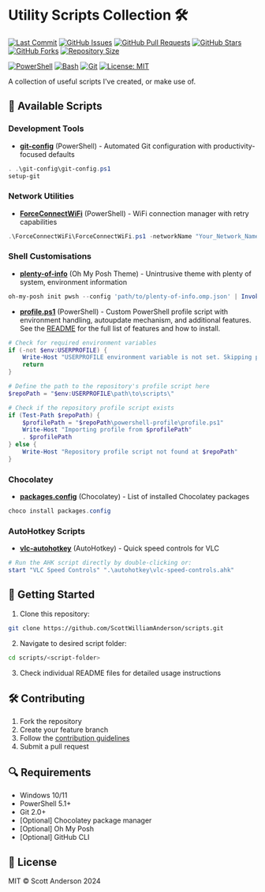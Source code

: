 # Utility Scripts Collection 🛠️

[![Last Commit](https://img.shields.io/github/last-commit/ScottWilliamAnderson/scripts)](https://github.com/ScottWilliamAnderson/scripts)
[![GitHub Issues](https://img.shields.io/github/issues/ScottWilliamAnderson/scripts)](https://github.com/ScottWilliamAnderson/scripts)
[![GitHub Pull Requests](https://img.shields.io/github/issues-pr/ScottWilliamAnderson/scripts)](https://github.com/ScottWilliamAnderson/scripts)
[![GitHub Stars](https://img.shields.io/github/stars/ScottWilliamAnderson/scripts)](https://github.com/ScottWilliamAnderson/scripts)
[![GitHub Forks](https://img.shields.io/github/forks/ScottWilliamAnderson/scripts)](https://github.com/ScottWilliamAnderson/scripts)
[![Repository Size](https://img.shields.io/github/repo-size/ScottWilliamAnderson/scripts)](https://github.com/ScottWilliamAnderson/scripts)

[![PowerShell](https://img.shields.io/badge/PowerShell-5.1+-blue.svg)](https://github.com/PowerShell/PowerShell)
[![Bash](https://img.shields.io/badge/Bash-4.0+-orange.svg)](https://www.gnu.org/software/bash/)
[![Git](https://img.shields.io/badge/Git-2.0+-green.svg)](https://git-scm.com/)
[![License: MIT](https://img.shields.io/badge/License-MIT-yellow.svg)](https://opensource.org/licenses/MIT)

A collection of useful scripts I've created, or make use of.

## 📂 Available Scripts

### Development Tools
- [**git-config**](git-config/README.md) (PowerShell) - Automated Git configuration with productivity-focused defaults

```powershell
. .\git-config\git-config.ps1
setup-git
```

### Network Utilities
- [**ForceConnectWiFi**](ForceConnectWifi/README.md) (PowerShell) - WiFi connection manager with retry capabilities
```powershell
.\ForceConnectWiFi\ForceConnectWiFi.ps1 -networkName "Your_Network_Name" -maxRetries 5 -retryIntervalSeconds 10
```

### Shell Customisations
- [**plenty-of-info**](oh-my-posh/README.md) (Oh My Posh Theme) - Unintrusive theme with plenty of system, environment information
```powershell
oh-my-posh init pwsh --config 'path/to/plenty-of-info.omp.json' | Invoke-Expression
```

- [**profile.ps1**](powershell-profile/README.md) (PowerShell) - Custom PowerShell profile script with environment handling, autoupdate mechanism, and additional features. See the [README](powershell-profile/README.md) for the full list of features and how to install.
```powershell
# Check for required environment variables
if (-not $env:USERPROFILE) {
    Write-Host "USERPROFILE environment variable is not set. Skipping profile import."
    return
}

# Define the path to the repository's profile script here
$repoPath = "$env:USERPROFILE\path\to\scripts\"

# Check if the repository profile script exists
if (Test-Path $repoPath) {
    $profilePath = "$repoPath\powershell-profile\profile.ps1"
    Write-Host "Importing profile from $profilePath"
    . $profilePath 
} else {
    Write-Host "Repository profile script not found at $repoPath"
}
```

### Chocolatey
- [**packages.config**](chocolatey/README.md) (Chocolatey) - List of installed Chocolatey packages
```powershell
choco install packages.config
```

### AutoHotkey Scripts
- [**vlc-autohotkey**](vlc-autohotkey/README.md) (AutoHotkey) - Quick speed controls for VLC
```powershell
# Run the AHK script directly by double-clicking or:
start "VLC Speed Controls" ".\autohotkey\vlc-speed-controls.ahk"
```

## 🚀 Getting Started

1. Clone this repository:

```bash
git clone https://github.com/ScottWilliamAnderson/scripts.git
```

2. Navigate to desired script folder:

```bash
cd scripts/<script-folder>
```

3. Check individual README files for detailed usage instructions

## 🛠️ Contributing

1. Fork the repository
2. Create your feature branch
3. Follow the [contribution guidelines](.github/CONTRIBUTING.md)
4. Submit a pull request

## 🔍 Requirements

- Windows 10/11
- PowerShell 5.1+
- Git 2.0+
- [Optional] Chocolatey package manager
- [Optional] Oh My Posh
- [Optional] GitHub CLI

## 📝 License

MIT © Scott Anderson 2024
